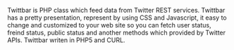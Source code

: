Twittbar is PHP class which feed data from Twitter REST services. Twittbar has a pretty presentation, represent by using CSS and Javascript, it easy to change and customized to your web site so  you can fetch user status, freind status, public status and another methods which provided by Twitter APIs. Twittbar writen in PHP5 and CURL.